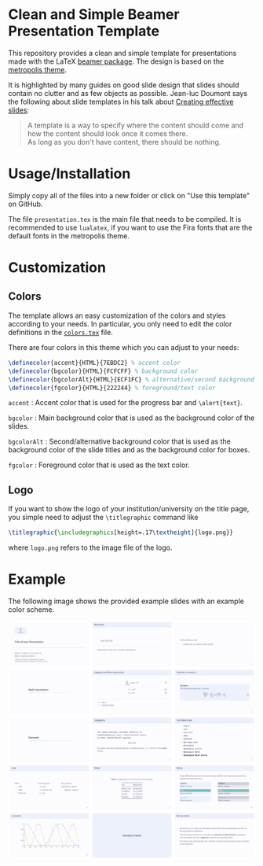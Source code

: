 # Clean and Simple Beamer Presentation Template

This repository provides a clean and simple template for presentations made
with the LaTeX [beamer package](https://ctan.org/pkg/beamer).
The design is based on the [metropolis theme](https://github.com/matze/mtheme).

It is highlighted by many guides on good slide design that slides should
contain no clutter and as few objects as possible.
Jean-luc Doumont says the following about slide templates in his talk about
[Creating effective slides](https://youtu.be/meBXuTIPJQk?t=2200):
> A template is a way to specify where the content should come and how the
> content should look once it comes there.  
> As long as you don't have content, there should be nothing.


# Usage/Installation
Simply copy all of the files into a new folder or click on "Use this template"
on GitHub.

The file `presentation.tex` is the main file that needs to be compiled. It is
recommended to use `lualatex`, if you want to use the Fira fonts that are the
default fonts in the metropolis theme.

# Customization
## Colors
The template allows an easy customization of the colors and styles according to
your needs.
In particular, you only need to edit the color definitions in the
[`colors.tex`](colors.tex) file.

There are four colors in this theme which you can adjust to your needs:
```latex
\definecolor{accent}{HTML}{7EBDC2} % accent color
\definecolor{bgcolor}{HTML}{FCFCFF} % background color
\definecolor{bgcolorAlt}{HTML}{ECF1FC} % alternative/second background color
\definecolor{fgcolor}{HTML}{222244} % foreground/text color
```

`accent`
: Accent color that is used for the progress bar and `\alert{text}`.

`bgcolor`
: Main background color that is used as the background color of the slides.

`bgcolorAlt`
: Second/alternative background color that is used as the background color of
the slide titles and as the background color for boxes.

`fgcolor`
: Foreground color that is used as the text color.

## Logo
If you want to show the logo of your institution/university on the title page,
you simple need to adjust the `\titlegraphic` command like
```latex
\titlegraphic{\includegraphics[height=.17\textheight]{logo.png}}
```
where `logo.png` refers to the image file of the logo.

# Example
The following image shows the provided example slides with an example color
scheme.

![example presentation](example.png "Example slides with the predefined style")
